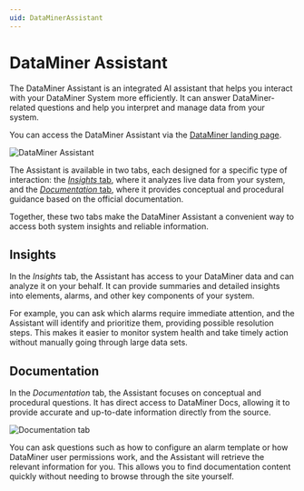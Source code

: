 ```yaml
---
uid: DataMinerAssistant
---
```


# DataMiner Assistant

The DataMiner Assistant is an integrated AI assistant that helps you interact with your DataMiner System more efficiently. It can answer DataMiner-related questions and help you interpret and manage data from your system.

You can access the DataMiner Assistant via the [DataMiner landing page](xref:Accessing_the_web_apps#dataminer-landing-page).

![DataMiner Assistant](~/dataminer/images/Assistant.png)

The Assistant is available in two tabs, each designed for a specific type of interaction: the [*Insights* tab](#insights), where it analyzes live data from your system, and the [*Documentation* tab](#documentation), where it provides conceptual and procedural guidance based on the official documentation.

Together, these two tabs make the DataMiner Assistant a convenient way to access both system insights and reliable information.

## Insights

In the *Insights* tab, the Assistant has access to your DataMiner data and can analyze it on your behalf. It can provide summaries and detailed insights into elements, alarms, and other key components of your system.

For example, you can ask which alarms require immediate attention, and the Assistant will identify and prioritize them, providing possible resolution steps. This makes it easier to monitor system health and take timely action without manually going through large data sets.

## Documentation

In the *Documentation* tab, the Assistant focuses on conceptual and procedural questions. It has direct access to DataMiner Docs, allowing it to provide accurate and up-to-date information directly from the source.

![Documentation tab](~/dataminer/images/Assistant_Documentation_tab.png)

You can ask questions such as how to configure an alarm template or how DataMiner user permissions work, and the Assistant will retrieve the relevant information for you. This allows you to find documentation content quickly without needing to browse through the site yourself.

